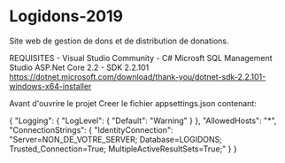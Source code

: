 # Logidons-2019
Site web de gestion de dons et de distribution de donations. 

REQUISITES - 
Visual Studio Community - C#
Microsft SQL Management Studio
ASP.Net Core 2.2 - SDK 2.2.101
https://dotnet.microsoft.com/download/thank-you/dotnet-sdk-2.2.101-windows-x64-installer

Avant d'ouvrire le projet
Creer le fichier 
appsettings.json
contenant:

{
  "Logging": {
    "LogLevel": {
      "Default": "Warning"
    }
  },
  "AllowedHosts": "*",
  "ConnectionStrings": {
    "IdentityConnection": "Server=NON_DE_VOTRE_SERVER; Database=LOGIDONS; Trusted_Connection=True; MultipleActiveResultSets=True;"
  }
}

